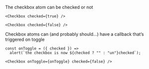The checkbox atom can be checked or not

```react|span-3,dark
<Checkbox checked={true} />
```

```react|span-3,dark
<Checkbox checked={false} />
```
Checkbox atoms can (and probably should…) have a callback that’s triggered on toggle

```react|dark
const onToggle = ({ checked }) =>
  alert(`the checkbox is now ${checked ? "" : "un"}checked`);

<Checkbox onToggle={onToggle} checked={false} />
```

